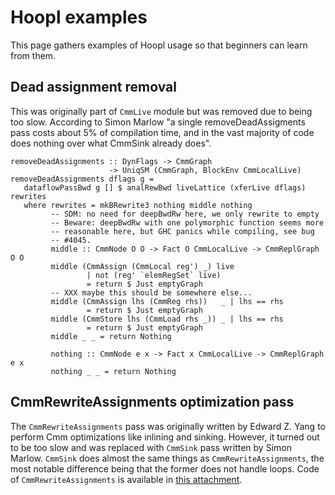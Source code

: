 # Hoopl examples


This page gathers examples of Hoopl usage so that beginners can learn from them.

## Dead assignment removal


This was originally part of `CmmLive` module but was removed due to being too slow. According to Simon Marlow "a single removeDeadAssigments pass costs about 5% of compilation time, and in the vast majority of code does nothing over what CmmSink already does". 

```wiki
removeDeadAssignments :: DynFlags -> CmmGraph
                      -> UniqSM (CmmGraph, BlockEnv CmmLocalLive)
removeDeadAssignments dflags g =
   dataflowPassBwd g [] $ analRewBwd liveLattice (xferLive dflags) rewrites
   where rewrites = mkBRewrite3 nothing middle nothing
         -- SDM: no need for deepBwdRw here, we only rewrite to empty
         -- Beware: deepBwdRw with one polymorphic function seems more
         -- reasonable here, but GHC panics while compiling, see bug
         -- #4045.
         middle :: CmmNode O O -> Fact O CmmLocalLive -> CmmReplGraph O O
         middle (CmmAssign (CmmLocal reg') _) live
                 | not (reg' `elemRegSet` live)
                 = return $ Just emptyGraph
         -- XXX maybe this should be somewhere else...
         middle (CmmAssign lhs (CmmReg rhs))   _ | lhs == rhs
                 = return $ Just emptyGraph
         middle (CmmStore lhs (CmmLoad rhs _)) _ | lhs == rhs
                 = return $ Just emptyGraph
         middle _ _ = return Nothing

         nothing :: CmmNode e x -> Fact x CmmLocalLive -> CmmReplGraph e x
         nothing _ _ = return Nothing
```

## CmmRewriteAssignments optimization pass


The `CmmRewriteAssignments` pass was originally written by Edward Z. Yang to perform Cmm optimizations like inlining and sinking. However, it turned out to be too slow and was replaced with `CmmSink` pass written by Simon Marlow. `CmmSink` does almost the same things as `CmmRewriteAssignments`, the most notable difference being that the former does not handle loops. Code of `CmmRewriteAssignments` is available in [this attachment](/trac/ghc/attachment/wiki/Commentary/Compiler/Hoopl/Examples/CmmRewriteAssignments.hs)[](/trac/ghc/raw-attachment/wiki/Commentary/Compiler/Hoopl/Examples/CmmRewriteAssignments.hs).
